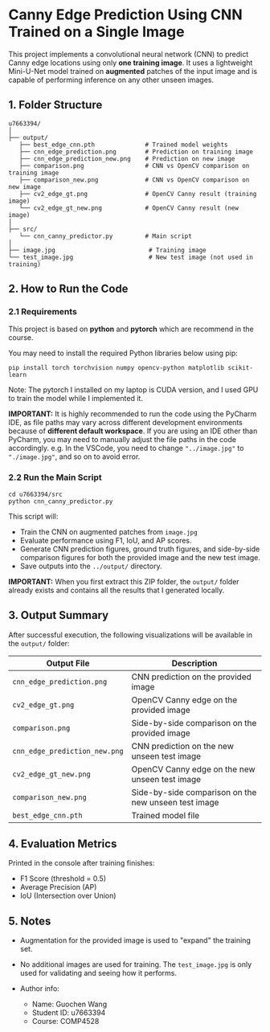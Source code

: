 # Canny Edge Prediction Using CNN Trained on a Single Image

This project implements a convolutional neural network (CNN) to predict Canny edge locations using only **one training image**. It uses a lightweight  Mini-U-Net model trained on **augmented** patches of the input image and is capable of performing inference on any other unseen images.



## 1. Folder Structure

```
u7663394/
│
├── output/                 
   ├── best_edge_cnn.pth              # Trained model weights
   ├── cnn_edge_prediction.png        # Prediction on training image
   ├── cnn_edge_prediction_new.png    # Prediction on new image
   ├── comparison.png                 # CNN vs OpenCV comparison on training image
   ├── comparison_new.png             # CNN vs OpenCV comparison on new image
   ├── cv2_edge_gt.png                # OpenCV Canny result (training image)
   └── cv2_edge_gt_new.png            # OpenCV Canny result (new image)
│
├── src/
   └── cnn_canny_predictor.py         # Main script
│
├── image.jpg                          # Training image
└── test_image.jpg                     # New test image (not used in training)

```



## 2. How to Run the Code

### 2.1 Requirements

This project is based on **python** and **pytorch** which are recommend in the course. 

You may need to install the required Python libraries below using pip:

```
pip install torch torchvision numpy opencv-python matplotlib scikit-learn
```

Note: The pytorch I installed on my laptop is CUDA version, and I used GPU to train the model while I implemented it.

**IMPORTANT:** It is highly recommended to run the code using the PyCharm IDE, as file paths may vary across different development environments because of **different default workspace**. If you are using an IDE other than PyCharm, you may need to manually adjust the file paths in the code accordingly. e.g. In the VSCode, you need to change `"../image.jpg"` to `"./image.jpg"`, and so on to avoid error.



### 2.2 Run the Main Script

```
cd u7663394/src
python cnn_canny_predictor.py
```

This script will:

- Train the CNN on augmented patches from `image.jpg`
- Evaluate performance using F1, IoU, and AP scores.
- Generate CNN prediction figures, ground truth figures, and side-by-side comparison figures for both the provided image and the new test image.
- Save outputs into the `../output/` directory.

**IMPORTANT:** When you first extract this ZIP folder, the `output/` folder already exists and contains all the results that I generated locally.



## 3. Output Summary

After successful execution, the following visualizations will be available in the `output/` folder:

| Output File                   | Description                                          |
| ----------------------------- | ---------------------------------------------------- |
| `cnn_edge_prediction.png`     | CNN prediction on the provided image                 |
| `cv2_edge_gt.png`             | OpenCV Canny edge on the provided image              |
| `comparison.png`              | Side-by-side comparison on the provided image        |
| `cnn_edge_prediction_new.png` | CNN prediction on the new unseen test image          |
| `cv2_edge_gt_new.png`         | OpenCV Canny edge on the new unseen test image       |
| `comparison_new.png`          | Side-by-side comparison on the new unseen test image |
| `best_edge_cnn.pth`           | Trained model file                                   |



## 4. Evaluation Metrics

Printed in the console after training finishes:

- F1 Score (threshold = 0.5)
- Average Precision (AP)
- IoU (Intersection over Union)



## 5. Notes

- Augmentation for the provided image is used to "expand" the training set.

- No additional images are used for training. The `test_image.jpg` is only used for validating and seeing how it performs.
- Author info: 
  - Name: Guochen Wang
  - Student ID: u7663394
  - Course: COMP4528
